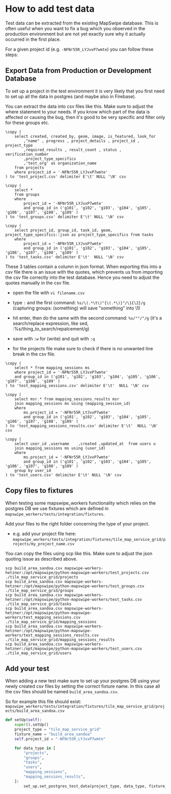 # How to add test data
Test data can be extracted from the existing MapSwipe database. This is often useful when you want to fix a bug which you observed in the production environment but are not yet exactly sure why it actually occurred in the first place.

For a given project id (e.g. `-NFNr55R_LYJvxP7wmte`) you can follow these steps:

## Export Data from Production or Development Database
To set up a project in the test environment it is very likely that you first need to set up all the data in postgres (and maybe also in Firebase).

You can extract the data into csv files like this. Make sure to adjust the where statement to your needs. If you know which part of the data is affected or causing the bug, then it's good to be very specific and filter only for these groups etc.

```
\copy (
	select created, created_by, geom, image, is_featured, look_for
		,"name" , progress , project_details , project_id , project_type
		,required_results , result_count , status , verification_number
		,project_type_specifics
		,'test_org' as organization_name
	from projects
	where project_id = '-NFNr55R_LYJvxP7wmte'
) to 'test_project.csv' delimiter E'\t' NULL '\N' csv
```

```
\copy (
	select *
	from groups
	where
		project_id = '-NFNr55R_LYJvxP7wmte'
		and group_id in ('g101', 'g102', 'g103', 'g104', 'g105', 'g106', 'g107', 'g108', 'g109' )
) to 'test_groups.csv' delimiter E'\t' NULL '\N' csv
```

```
\copy (
	select project_id, group_id, task_id, geom, project_type_specifics::json as project_type_specifics from tasks
	where
		project_id = '-NFNr55R_LYJvxP7wmte'
		and group_id in ('g101', 'g102', 'g103', 'g104', 'g105', 'g106', 'g107', 'g108', 'g109' )
) to 'test_tasks.csv' delimiter E'\t'  NULL '\N' csv
```

These 3 tables contain a column in json format. When exporting this into a csv file there is an issue with the quotes, which prevents us from importing the csv file correctly into the test database. Hence you need to adjust the quotes manually in the csv file.

* open the file with `vi filename.csv`
* type `:` and the first command: `%s/\(.*\t\)"{\(.*\)}"/\1{\2}/g` (capturing groups: \(something\) will save "something" into \1)
* hit enter, then do the same with the second command: `%s/""/"/g` (it's a search/replace expression, like sed, :%s/thing_to_search/repalcement/g)
* save with `:w` for (write) and quit with `:q`

* for the projects file make sure to check if there is no unwanted line break in the csv file.

```
\copy (
	select * from mapping_sessions ms
	where project_id = '-NFNr55R_LYJvxP7wmte'
	and group_id in ('g101', 'g102', 'g103', 'g104', 'g105', 'g106', 'g107', 'g108', 'g109' )
) to 'test_mapping_sessions.csv' delimiter E'\t'  NULL '\N' csv
```

```
\copy (
	select msr.* from mapping_sessions_results msr
	join mapping_sessions ms using (mapping_session_id)
	where
		ms.project_id = '-NFNr55R_LYJvxP7wmte'
		and group_id in ('g101', 'g102', 'g103', 'g104', 'g105', 'g106', 'g107', 'g108', 'g109' )
) to 'test_mapping_sessions_results.csv' delimiter E'\t'  NULL '\N' csv
```

```
\copy (
	select user_id ,username	,created ,updated_at  from users u
	join mapping_sessions ms using (user_id)
	where
		ms.project_id = '-NFNr55R_LYJvxP7wmte'
		and group_id in ('g101', 'g102', 'g103', 'g104', 'g105', 'g106', 'g107', 'g108', 'g109' )
	group by user_id
) to 'test_users.csv' delimiter E'\t' NULL '\N' csv
```

## Copy files to fixtures
When testing some mapswipe_workers functionality which relies on the postgres DB we use fixtures which are defined in `mapswipe_workers/tests/integration/fixtures`.

Add your files to the right folder concerning the type of your project.
* e.g. add your project file here: `mapswipe_workers/tests/integration/fixtures/tile_map_service_grid/projects/my_project_name.csv`

You can copy the files using scp like this. Make sure to adjust the json quoting issue as described above.

```
scp build_area_sandoa.csv mapswipe-workers-hetzner:/opt/mapswipe/python-mapswipe-workers/test_projects.csv ./tile_map_service_grid/projects
scp build_area_sandoa.csv mapswipe-workers-hetzner:/opt/mapswipe/python-mapswipe-workers/test_groups.csv ./tile_map_service_grid/groups
scp build_area_sandoa.csv mapswipe-workers-hetzner:/opt/mapswipe/python-mapswipe-workers/test_tasks.csv ./tile_map_service_grid/tasks
scp build_area_sandoa.csv mapswipe-workers-hetzner:/opt/mapswipe/python-mapswipe-workers/test_mapping_sessions.csv ./tile_map_service_grid/mapping_sessions
scp build_area_sandoa.csv mapswipe-workers-hetzner:/opt/mapswipe/python-mapswipe-workers/test_mapping_sessions_results.csv ./tile_map_service_grid/mapping_sessions_results
scp build_area_sandoa.csv mapswipe-workers-hetzner:/opt/mapswipe/python-mapswipe-workers/test_users.csv ./tile_map_service_grid/users
```

## Add your test
When adding a new test make sure to set up your postgres DB using your newly created csv files by setting the correct fixture name. In this case all the csv files should be named `build_area_sandoa.csv`.

So for example this file should exist: `mapswipe_workers/tests/integration/fixtures/tile_map_service_grid/projects/build_area_sandoa.csv`

```python
def setUp(self):
	super().setUp()
	project_type = "tile_map_service_grid"
	fixture_name = "build_area_sandoa"
	self.project_id = "-NFNr55R_LYJvxP7wmte"

	for data_type in [
		"projects",
		"groups",
		"tasks",
		"users",
		"mapping_sessions",
		"mapping_sessions_results",
	]:
		set_up.set_postgres_test_data(project_type, data_type, fixture_name)
```

